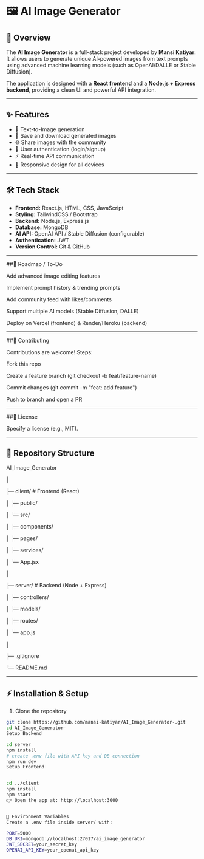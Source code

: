 # 🖼️ AI Image Generator

## 📌 Overview
The **AI Image Generator** is a full-stack project developed by **Mansi Katiyar**.  
It allows users to generate unique AI-powered images from text prompts using advanced machine learning models (such as OpenAI/DALLE or Stable Diffusion).  

The application is designed with a **React frontend** and a **Node.js + Express backend**, providing a clean UI and powerful API integration.

---

## ✨ Features
- 📝 Text-to-Image generation  
- 💾 Save and download generated images  
- 🌐 Share images with the community  
- 🔐 User authentication (login/signup)  
- ⚡ Real-time API communication  
- 📱 Responsive design for all devices  

---

## 🛠️ Tech Stack
- **Frontend:** React.js, HTML, CSS, JavaScript  
- **Styling:** TailwindCSS / Bootstrap  
- **Backend:** Node.js, Express.js  
- **Database:** MongoDB  
- **AI API:** OpenAI API / Stable Diffusion (configurable)  
- **Authentication:** JWT  
- **Version Control:** Git & GitHub  

---

##🚀 Roadmap / To-Do

 Add advanced image editing features

 Implement prompt history & trending prompts

 Add community feed with likes/comments

 Support multiple AI models (Stable Diffusion, DALLE)

 Deploy on Vercel (frontend) & Render/Heroku (backend)
 
---

##🤝 Contributing

Contributions are welcome!
Steps:

Fork this repo

Create a feature branch (git checkout -b feat/feature-name)

Commit changes (git commit -m "feat: add feature")

Push to branch and open a PR

---

##📜 License

Specify a license (e.g., MIT).

---

## 📂 Repository Structure
AI_Image_Generator

│

├─ client/ # Frontend (React)

│ ├─ public/

│ └─ src/

│ ├─ components/

│ ├─ pages/

│ ├─ services/

│ └─ App.jsx

│

├─ server/ # Backend (Node + Express)

│ ├─ controllers/

│ ├─ models/

│ ├─ routes/

│ └─ app.js

│

├─ .gitignore

└─ README.md

---

## ⚡ Installation & Setup
1. Clone the repository
```bash
git clone https://github.com/mansi-katiyar/AI_Image_Generator-.git
cd AI_Image_Generator-
Setup Backend

cd server
npm install
# create .env file with API key and DB connection
npm run dev
Setup Frontend


cd ../client
npm install
npm start
👉 Open the app at: http://localhost:3000


🔧 Environment Variables
Create a .env file inside server/ with:

PORT=5000
DB_URI=mongodb://localhost:27017/ai_image_generator
JWT_SECRET=your_secret_key
OPENAI_API_KEY=your_openai_api_key

